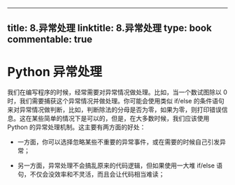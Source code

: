 
---
title: 8.异常处理
linktitle: 8.异常处理
type: book
commentable: true
---

# Python 异常处理

我们在编写程序的时候，经常需要对异常情况做处理。比如，当一个数试图除以 0 时，我们需要捕获这个异常情况并做处理。你可能会使用类似 if/else 的条件语句来对异常情况做判断，比如，判断除法的分母是否为零，如果为零，则打印错误信息。这在某些简单的情况下是可以的，但是，在大多数时候，我们应该使用 Python 的异常处理机制。这主要有两方面的好处：

- 一方面，你可以选择忽略某些不重要的异常事件，或在需要的时候自己引发异常；

- 另一方面，异常处理不会搞乱原来的代码逻辑，但如果使用一大堆 if/else 语句，不仅会没效率和不灵活，而且会让代码相当难读；

    